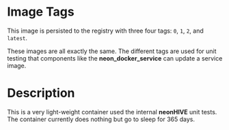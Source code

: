 # Image Tags

This image is persisted to the registry with three four tags: `0`, `1`, `2`, and `latest`.

These images are all exactly the same.  The different tags are used for unit testing that components like the **neon_docker_service** can update a service image.

# Description

This is a very light-weight container used the internal **neonHIVE** unit tests.  The container currently does nothing but go to sleep for 365 days.
